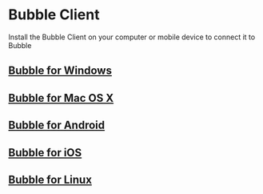 Bubble Client
=============

Install the Bubble Client on your computer or mobile device to connect it to Bubble

## [Bubble for Windows](windows/README.md)

## [Bubble for Mac OS X](macosx/README.md)

## [Bubble for Android](android/README.md)

## [Bubble for iOS](ios/README.md)

## [Bubble for Linux](linux/README.md)